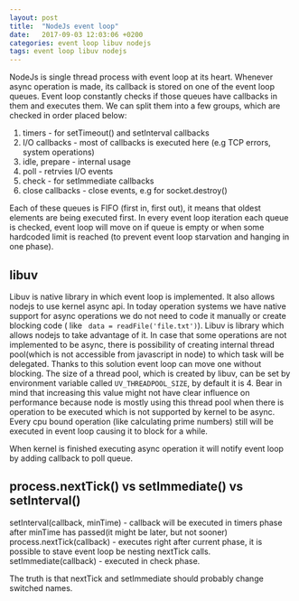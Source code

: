```yaml
---
layout: post
title:  "NodeJs event loop"
date:   2017-09-03 12:03:06 +0200
categories: event loop libuv nodejs
tags: event loop libuv nodejs
---
```


NodeJs is single thread process with event loop at its heart. Whenever async operation is made, its callback is stored on one of the event loop queues. Event loop constantly checks if those queues have callbacks in them and executes them. We can split them into a few groups, which are checked in order placed below:
1. timers - for setTimeout() and setInterval callbacks
2. I/O callbacks - most of callbacks is executed here (e.g TCP errors, system operations)
3. idle, prepare - internal usage
5. poll - retrvies I/O events
6. check - for setImmediate callbacks
7. close callbacks - close events, e.g for socket.destroy()

Each of these queues is FIFO (first in, first out), it means that oldest elements are being executed first.
In every event loop iteration each queue is checked, event loop will move on if queue is empty or when some hardcoded limit is reached (to prevent event loop starvation and hanging in one phase).

## libuv

Libuv is native library in which event loop is implemented. It also allows nodejs to use kernel async api. In today operation systems we have native support for async operations we do not need to code it manually or create blocking code ( like ``` data = readFile('file.txt')```). Libuv is library which allows nodejs to take advantage of it. In case that some operations are not implemented to be async, there is possibility of creating internal thread pool(which is not accessible from javascript in node) to which task will be delegated. Thanks to this solution event loop can move one without blocking. The size of a thread pool, which is created by libuv, can be set by environment variable called ```UV_THREADPOOL_SIZE```, by default it is 4. Bear in mind that increasing this value might not have clear influence on performance because node is mostly using this thread pool when there is operation to be executed which is not supported by kernel to be async. Every cpu bound operation (like calculating prime numbers) still will be executed in event loop causing it to block for a while.

When kernel is finished executing async operation it will notify event loop by adding callback to poll queue.

## process.nextTick() vs setImmediate() vs setInterval()
setInterval(callback, minTime) - callback will be executed in timers phase after minTime has passed(it might be later, but not sooner)
process.nextTick(callback) - executes right after current phase, it is possible to stave event loop be nesting nextTick calls.
setImmediate(callback) - executed in check phase.

The truth is that nextTick and setImmediate should probably change switched names.
